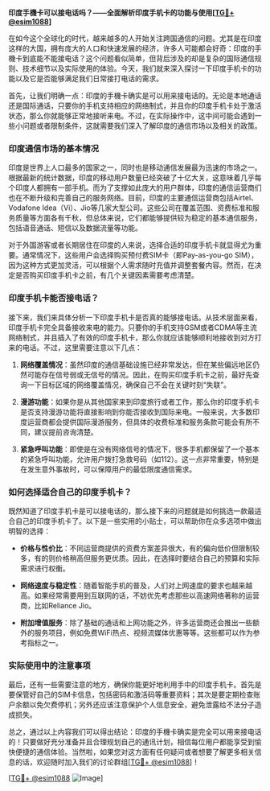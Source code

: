 **印度手機卡可以接电话吗？——全面解析印度手机卡的功能与使用[[TG💪+ @esim1088](https://t.me/s/esim1088)]**

在如今这个全球化的时代，越来越多的人开始关注跨国通信的问题。尤其是在印度这样的大国，拥有庞大的人口和快速发展的经济，许多人可能都会好奇：印度的手機卡到底能不能接电话？这个问题看似简单，但背后涉及的却是复杂的国际通信规则、技术细节以及实际使用的体验。今天，我们就来深入探讨一下印度手机卡的功能以及它是否能够满足我们日常接打电话的需求。

首先，让我们明确一点：印度的手機卡确实是可以用来接电话的。无论是本地通话还是国际通话，只要你的手机支持相应的网络制式，并且你的印度手机卡处于激活状态，那么你就能够正常地接听来电。不过，在实际操作中，这中间可能会遇到一些小问题或者限制条件，这就需要我们深入了解印度的通信市场以及相关的政策。

### 印度通信市场的基本情况

印度是世界上人口最多的国家之一，同时也是移动通信发展最为迅速的市场之一。根据最新的统计数据，印度的移动用户数量已经突破了十亿大关，这意味着几乎每个印度人都拥有一部手机。而为了支撑如此庞大的用户群体，印度的通信运营商们也在不断升级和完善自己的服务网络。目前，印度的主要通信运营商包括Airtel、Vodafone Idea（Vi）、Jio等几家大型公司。这些公司在覆盖范围、资费标准和服务质量等方面各有千秋，但总体来说，它们都能够提供较为稳定的基本通信服务，包括语音通话、短信以及数据流量等功能。

对于外国游客或者长期居住在印度的人来说，选择合适的印度手机卡就显得尤为重要。通常情况下，这些用户会选择购买预付费SIM卡（即Pay-as-you-go SIM），因为这种方式更加灵活，可以根据个人需求随时充值并调整套餐内容。然而，在决定是否购买印度手机卡之前，有几个关键因素需要考虑清楚。

### 印度手机卡能否接电话？

接下来，我们来具体分析一下印度手机卡是否真的能够接电话。从技术层面来看，印度手机卡完全具备接收来电的能力。只要你的手机支持GSM或者CDMA等主流网络制式，并且插入了有效的印度手机卡，那么你就应该能够顺利地接收到对方打来的电话。不过，这里需要注意以下几点：

1. **网络覆盖情况**：虽然印度的通信基础设施已经非常发达，但在某些偏远地区仍然可能存在信号弱或无信号的情况。因此，在购买印度手机卡之前，最好先查询一下目标区域的网络覆盖情况，确保自己不会在关键时刻“失联”。

2. **漫游功能**：如果你是从其他国家来到印度旅行或者工作，那么你的印度手机卡是否支持漫游功能将直接影响到你能否接收到国际来电。一般来说，大多数印度运营商都会提供国际漫游服务，但具体的收费标准和服务条款可能会有所不同，建议提前咨询清楚。

3. **紧急呼叫功能**：即使是在没有网络信号的情况下，很多手机都保留了一个基本的紧急呼叫功能，允许用户拨打急救号码（如112）。这一点非常重要，特别是在发生意外事故时，可以保障用户的最低限度通信需求。

### 如何选择适合自己的印度手机卡？

既然知道了印度手机卡是可以接电话的，那么接下来的问题就是如何挑选一款最适合自己的印度手机卡了。以下是一些实用的小贴士，可以帮助你在众多选项中做出明智的选择：

- **价格与性价比**：不同运营商提供的资费方案差异很大，有的偏向低价但限制较多，有的则价格稍高但服务更优质。因此，在选择时要结合自己的预算和实际需求进行权衡。
  
- **网络速度与稳定性**：随着智能手机的普及，人们对上网速度的要求也越来越高。如果经常需要用到互联网的话，不妨优先考虑那些以高速网络著称的运营商，比如Reliance Jio。

- **附加增值服务**：除了基础的通话和上网功能之外，许多运营商还会推出一些额外的服务项目，例如免费WiFi热点、视频流媒体优惠等等。这些都可以作为参考指标之一。

### 实际使用中的注意事项

最后，还有一些需要注意的地方，确保你能更好地利用手中的印度手机卡。首先是要保管好自己的SIM卡信息，包括密码和激活码等重要资料；其次是要定期检查账户余额以免欠费停机；另外还应该注意保护个人信息安全，避免泄露给不法分子造成损失。

总之，通过以上内容我们可以得出结论：印度的手機卡确实是完全可以用来接电话的！只要做好充分准备并且合理规划自己的通讯计划，相信每位用户都能享受到愉快便捷的通信体验。当然啦，如果您对这方面有任何疑问或者想要了解更多相关信息的话，欢迎随时加入我们的讨论群组[[TG💪+ @esim1088](https://t.me/s/esim1088)]！

[[TG💪+ @esim1088](https://t.me/s/esim1088) ![Image](https://i.postimg.cc/4NQfJmqS/Snipaste-2025-05-13-00-14-12.png)]
